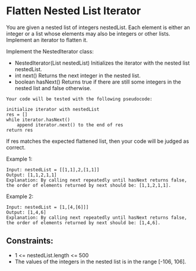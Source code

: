 # Flatten Nested List Iterator

You are given a nested list of integers nestedList. Each element is either an integer or a list whose elements may also be integers or other lists. Implement an iterator to flatten it.

Implement the NestedIterator class:

- NestedIterator(List<NestedInteger> nestedList) Initializes the iterator with the nested list nestedList.
- int next() Returns the next integer in the nested list.
- boolean hasNext() Returns true if there are still some integers in the nested list and false otherwise.

```
Your code will be tested with the following pseudocode:

initialize iterator with nestedList
res = []
while iterator.hasNext()
    append iterator.next() to the end of res
return res
```

If res matches the expected flattened list, then your code will be judged as correct.

Example 1:

```
Input: nestedList = [[1,1],2,[1,1]]
Output: [1,1,2,1,1]
Explanation: By calling next repeatedly until hasNext returns false, the order of elements returned by next should be: [1,1,2,1,1].
```

Example 2:

```
Input: nestedList = [1,[4,[6]]]
Output: [1,4,6]
Explanation: By calling next repeatedly until hasNext returns false, the order of elements returned by next should be: [1,4,6].
```

## Constraints:

- 1 <= nestedList.length <= 500
- The values of the integers in the nested list is in the range [-106, 106].
